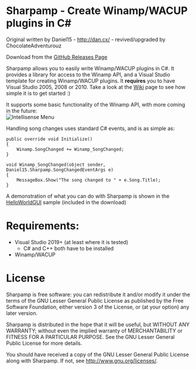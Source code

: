 Sharpamp - Create Winamp/WACUP plugins in C#
===============================================
Original written by Daniel15 - http://dan.cx/ - revived/upgraded by ChocolateAdventurouz

Download from the [GitHub Releases Page](https://github.com/ChocolateAdventurouz/Sharpamp/tags)

Sharpamp allows you to easily write Winamp/WACUP plugins in C#. It provides a library for access to the
Winamp API, and a Visual Studio template for creating Winamp/WACUP plugins. It **requires** you to have 
Visual Studio 2005, 2008 or 2010. Take a look at the
[Wiki](https://github.com/Daniel15/Sharpamp/wiki) page to see how 
simple it is to get started :)

It supports some basic functionality of the Winamp API, with more coming in the future:  
![Intellisense Menu](http://stuff.dan.cx/images/projects/sharpamp/intellisense.png)

Handling song changes uses standard C# events, and is as simple as:

	public override void Initialize()
	{
		Winamp.SongChanged += Winamp_SongChanged;
	}

	void Winamp_SongChanged(object sender, Daniel15.Sharpamp.SongChangedEventArgs e)
	{
		MessageBox.Show("The song changed to " + e.Song.Title);
	}

A demonstration of what you can do with Sharpamp is shown in the [HelloWorldGUI](https://github.com/Daniel15/Sharpamp/wiki/HelloWorldGUI) sample (included in the download)

Requirements:
=============
 - Visual Studio 2019+ (at least where it is tested)
   - C# and C++ both have to be installed
 - Winamp/WACUP

License
=======
Sharpamp is free software: you can redistribute it and/or modify
it under the terms of the GNU Lesser General Public License as published by
the Free Software Foundation, either version 3 of the License, or
(at your option) any later version.

Sharpamp is distributed in the hope that it will be useful,
but WITHOUT ANY WARRANTY; without even the implied warranty of
MERCHANTABILITY or FITNESS FOR A PARTICULAR PURPOSE.  See the
GNU Lesser General Public License for more details.

You should have received a copy of the GNU Lesser General Public License
along with Sharpamp.  If not, see <http://www.gnu.org/licenses/>.
